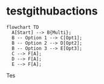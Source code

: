 # testgithubactions

```mermaid
flowchart TD
  A[Start] --> B{Multi};
  B -- Option 1 --> C[Opt1];
  B -- Option 2 --> D[Opt2];
  B -- Option 3 --> E[Opt3];
  C --> F[A];
  D --> F[A];
  E --> F[A];
```

Tes